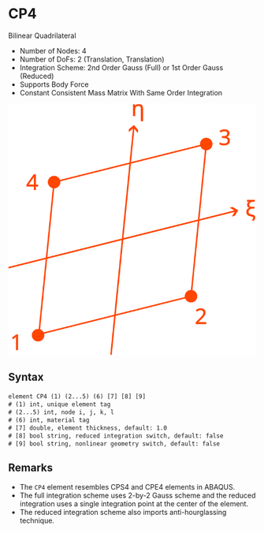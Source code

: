 # CP4

Bilinear Quadrilateral

* Number of Nodes: 4
* Number of DoFs: 2 (Translation, Translation)
* Integration Scheme: 2nd Order Gauss (Full) or 1st Order Gauss (Reduced)
* Supports Body Force
* Constant Consistent Mass Matrix With Same Order Integration

![encoding](../../PIC/Q4.svg)

## Syntax

```
element CP4 (1) (2...5) (6) [7] [8] [9]
# (1) int, unique element tag
# (2...5) int, node i, j, k, l
# (6) int, material tag
# [7] double, element thickness, default: 1.0
# [8] bool string, reduced integration switch, default: false
# [9] bool string, nonlinear geometry switch, default: false
```

## Remarks

* The `CP4` element resembles CPS4 and CPE4 elements in ABAQUS.
* The full integration scheme uses 2-by-2 Gauss scheme and the reduced integration uses a single integration point at
  the center of the element.
* The reduced integration scheme also imports anti-hourglassing technique.
